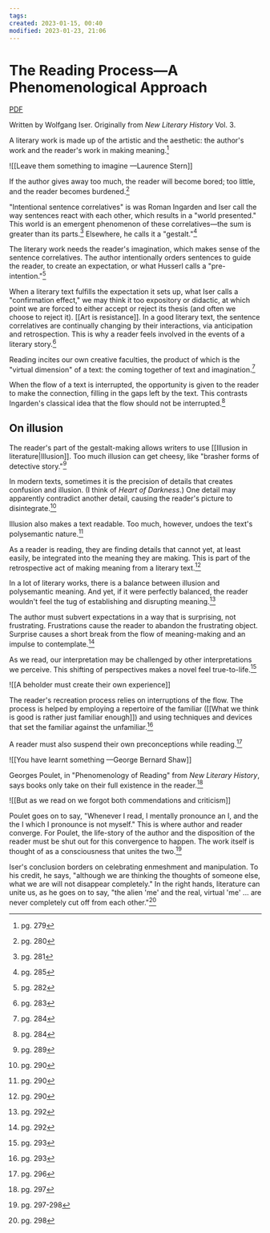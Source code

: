 ```yaml
---
tags: 
created: 2023-01-15, 00:40
modified: 2023-01-23, 21:06
---
```


# The Reading Process—A Phenomenological Approach
[PDF](https://ctlsites.uga.edu/eberle/wp-content/uploads/sites/78/2017/08/iser_readingProcess.pdf)

Written by Wolfgang Iser. Originally from *New Literary History* Vol. 3.

A literary work is made up of the artistic and the aesthetic: the author's work and the reader's work in making meaning.[^1]

![[Leave them something to imagine —Laurence Stern]]

If the author gives away too much, the reader will become bored; too little, and the reader becomes burdened.[^2]

"Intentional sentence correlatives" is was Roman Ingarden and Iser call the way sentences react with each other, which results in a "world presented." This world is an emergent phenomenon of these correlatives—the sum is greater than its parts.[^3] Elsewhere, he calls it a "gestalt."[^4]

The literary work needs the reader's imagination, which makes sense of the sentence correlatives. The author intentionally orders sentences to guide the reader, to create an expectation, or what Husserl calls a "pre-intention."[^5]

When a literary text fulfills the expectation it sets up, what Iser calls a "confirmation effect," we may think it too expository or didactic, at which point we are forced to either accept or reject its thesis (and often we choose to reject it). [[Art is resistance]]. In a good literary text, the sentence correlatives are continually changing by their interactions, via anticipation and retrospection. This is why a reader feels involved in the events of a literary story.[^6]

Reading incites our own creative faculties, the product of which is the "virtual dimension" of a text: the coming together of text and imagination.[^7]

When the flow of a text is interrupted, the opportunity is given to the reader to make the connection, filling in the gaps left by the text. This contrasts Ingarden's classical idea that the flow should not be interrupted.[^7]

## On illusion
The reader's part of the gestalt-making allows writers to use [[Illusion in literature|Illusion]]. Too much illusion can get cheesy, like "brasher forms of detective story."[^8]

In modern texts, sometimes it is the precision of details that creates confusion and illusion. (I think of *Heart of Darkness*.) One detail may apparently contradict another detail, causing the reader's picture to disintegrate.[^9]

Illusion also makes a text readable. Too much, however, undoes the text's polysemantic nature.[^9]

As a reader is reading, they are finding details that cannot yet, at least easily, be integrated into the meaning they are making. This is part of the retrospective act of making meaning from a literary text.[^9]

In a lot of literary works, there is a balance between illusion and polysemantic meaning. And yet, if it were perfectly balanced, the reader wouldn't feel the tug of establishing and disrupting meaning.[^10]

The author must subvert expectations in a way that is surprising, not frustrating. Frustrations cause the reader to abandon the frustrating object. Surprise causes a short break from the flow of meaning-making and an impulse to contemplate.[^10]

As we read, our interpretation may be challenged by other interpretations we perceive. This shifting of perspectives makes a novel feel true-to-life.[^11]

![[A beholder must create their own experience]]

The reader's recreation process relies on interruptions of the flow. The process is helped by employing a repertoire of the familiar ([[What we think is good is rather just familiar enough]]) and using techniques and devices that set the familiar against the unfamiliar.[^11]

A reader must also suspend their own preconceptions while reading.[^12]

![[You have learnt something —George Bernard Shaw]]

Georges Poulet, in "Phenomenology of Reading" from *New Literary History*, says books only take on their full existence in the reader.[^13]

![[But as we read on we forgot both commendations and criticism]]

Poulet goes on to say, "Whenever I read, I mentally pronounce an I, and the the I which I pronounce is not myself." This is where author and reader converge. For Poulet, the life-story of the author and the disposition of the reader must be shut out for this convergence to happen. The work itself is thought of as a consciousness that unites the two.[^14]

Iser's conclusion borders on celebrating enmeshment and manipulation. To his credit, he says, "although we are thinking the thoughts of someone else, what we are will not disappear completely." In the right hands, literature can unite us, as he goes on to say, "the alien 'me' and the real, virtual 'me' ... are never completely cut off from each other."[^15]

[^1]: pg. 279
[^2]: pg. 280
[^3]: pg. 281
[^4]: pg. 285
[^5]: pg. 282
[^6]: pg. 283
[^7]: pg. 284
[^8]: pg. 289
[^9]: pg. 290
[^10]: pg. 292
[^11]: pg. 293
[^12]: pg. 296
[^13]: pg. 297
[^14]: pg. 297-298
[^15]: pg. 298